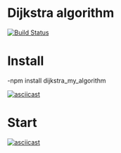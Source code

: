 # Dijkstra algorithm

[![Build Status](https://travis-ci.org/Bukasik/project-lvl1-s368.svg?branch=master)](https://travis-ci.org/Bukasik/project-lvl1-s368)

# Install

-npm install dijkstra_my_algorithm

[![asciicast](https://asciinema.org/a/bwhDldBZsoaM7RpjbBohRGNoP.svg)](https://asciinema.org/a/bwhDldBZsoaM7RpjbBohRGNoP)

# Start

[![asciicast](https://asciinema.org/a/syJwA74He4KX5qsFoJ4ooKhjN.svg)](https://asciinema.org/a/syJwA74He4KX5qsFoJ4ooKhjN)

